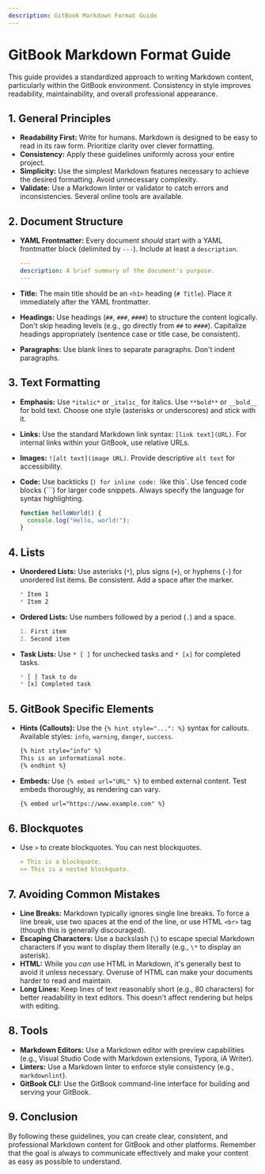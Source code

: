 ```yaml
---
description: GitBook Markdown Format Guide
---
```

# GitBook Markdown Format Guide

This guide provides a standardized approach to writing Markdown content, particularly within the GitBook environment. Consistency in style improves readability, maintainability, and overall professional appearance.

## 1. General Principles

*   **Readability First:** Write for humans. Markdown is designed to be easy to read in its raw form. Prioritize clarity over clever formatting.
*   **Consistency:** Apply these guidelines uniformly across your entire project.
*   **Simplicity:** Use the simplest Markdown features necessary to achieve the desired formatting. Avoid unnecessary complexity.
*   **Validate:** Use a Markdown linter or validator to catch errors and inconsistencies. Several online tools are available.

## 2. Document Structure

*   **YAML Frontmatter:** Every document *should* start with a YAML frontmatter block (delimited by `---`). Include at least a `description`.

    ```yaml
    ---
    description: A brief summary of the document's purpose.
    ---
    ```

*   **Title:** The main title should be an `<h1>` heading (`# Title`). Place it immediately after the YAML frontmatter.
*   **Headings:** Use headings (`##`, `###`, `####`) to structure the content logically. Don't skip heading levels (e.g., go directly from `##` to `####`). Capitalize headings appropriately (sentence case or title case, be consistent).
*   **Paragraphs:** Use blank lines to separate paragraphs. Don't indent paragraphs.

## 3. Text Formatting

*   **Emphasis:** Use `*italic*` or `_italic_` for italics. Use `**bold**` or `__bold__` for bold text. Choose one style (asterisks or underscores) and stick with it.
*   **Links:** Use the standard Markdown link syntax: `[link text](URL)`. For internal links within your GitBook, use relative URLs.
*   **Images:** `![alt text](image URL)`. Provide descriptive `alt text` for accessibility.
*   **Code:** Use backticks (`) for inline code: `like this`. Use fenced code blocks (```) for larger code snippets. Always specify the language for syntax highlighting.

    ```javascript
    function helloWorld() {
      console.log("Hello, world!");
    }
    ```

## 4. Lists

*   **Unordered Lists:** Use asterisks (`*`), plus signs (`+`), or hyphens (`-`) for unordered list items. Be consistent. Add a space after the marker.

    ```markdown
    * Item 1
    * Item 2
    ```

*   **Ordered Lists:** Use numbers followed by a period (`.`) and a space.

    ```markdown
    1. First item
    2. Second item
    ```

*   **Task Lists:** Use `* [ ]` for unchecked tasks and `* [x]` for completed tasks.

    ```markdown
    * [ ] Task to do
    * [x] Completed task
    ```

## 5. GitBook Specific Elements

*   **Hints (Callouts):** Use the `{% hint style="...": %}` syntax for callouts. Available styles: `info`, `warning`, `danger`, `success`.

    ```markdown
    {% hint style="info" %}
    This is an informational note.
    {% endhint %}
    ```

*   **Embeds:** Use `{% embed url="URL" %}` to embed external content. Test embeds thoroughly, as rendering can vary.

    ```markdown
    {% embed url="https://www.example.com" %}
    ```

## 6. Blockquotes

*   Use `>` to create blockquotes. You can nest blockquotes.

    ```markdown
    > This is a blockquote.
    >> This is a nested blockquote.
    ```

## 7. Avoiding Common Mistakes

*   **Line Breaks:** Markdown typically ignores single line breaks. To force a line break, use two spaces at the end of the line, or use HTML `<br>` tag (though this is generally discouraged).
*   **Escaping Characters:** Use a backslash (`\`) to escape special Markdown characters if you want to display them literally (e.g., `\*` to display an asterisk).
*   **HTML:** While you *can* use HTML in Markdown, it's generally best to avoid it unless necessary. Overuse of HTML can make your documents harder to read and maintain.
*   **Long Lines:** Keep lines of text reasonably short (e.g., 80 characters) for better readability in text editors. This doesn't affect rendering but helps with editing.

## 8. Tools

*   **Markdown Editors:** Use a Markdown editor with preview capabilities (e.g., Visual Studio Code with Markdown extensions, Typora, iA Writer).
*   **Linters:** Use a Markdown linter to enforce style consistency (e.g., `markdownlint`).
*   **GitBook CLI:** Use the GitBook command-line interface for building and serving your GitBook.

## 9. Conclusion

By following these guidelines, you can create clear, consistent, and professional Markdown content for GitBook and other platforms. Remember that the goal is always to communicate effectively and make your content as easy as possible to understand.
